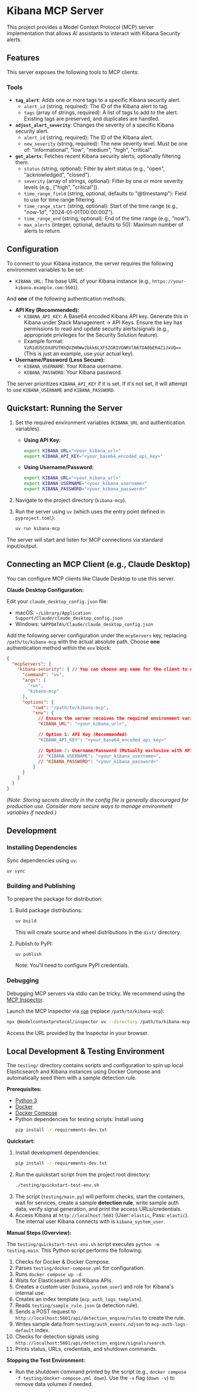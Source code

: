 # Kibana MCP Server

This project provides a Model Context Protocol (MCP) server implementation that allows AI assistants to interact with Kibana Security alerts.

## Features

This server exposes the following tools to MCP clients:

### Tools

*   **`tag_alert`**: Adds one or more tags to a specific Kibana security alert.
    *   `alert_id` (string, required): The ID of the Kibana alert to tag.
    *   `tags` (array of strings, required): A list of tags to add to the alert. Existing tags are preserved, and duplicates are handled.
*   **`adjust_alert_severity`**: Changes the severity of a specific Kibana security alert.
    *   `alert_id` (string, required): The ID of the Kibana alert.
    *   `new_severity` (string, required): The new severity level. Must be one of: "informational", "low", "medium", "high", "critical".
*   **`get_alerts`**: Fetches recent Kibana security alerts, optionally filtering them.
    *   `status` (string, optional): Filter by alert status (e.g., "open", "acknowledged", "closed").
    *   `severity` (array of strings, optional): Filter by one or more severity levels (e.g., ["high", "critical"]).
    *   `time_range_field` (string, optional, defaults to "@timestamp"): Field to use for time range filtering.
    *   `time_range_start` (string, optional): Start of the time range (e.g., "now-1d", "2024-01-01T00:00:00Z").
    *   `time_range_end` (string, optional): End of the time range (e.g., "now").
    *   `max_alerts` (integer, optional, defaults to 50): Maximum number of alerts to return.

## Configuration

To connect to your Kibana instance, the server requires the following environment variables to be set:

*   `KIBANA_URL`: The base URL of your Kibana instance (e.g., `https://your-kibana.example.com:5601`).

And **one** of the following authentication methods:

*   **API Key (Recommended):**
    *   `KIBANA_API_KEY`: A Base64 encoded Kibana API key. Generate this in Kibana under Stack Management -> API Keys. Ensure the key has permissions to read and update security alerts/signals (e.g., appropriate privileges for the Security Solution feature).
    *   Example format: `VzR1dU5COXdPUTRhQVZHRWw2bkk6LXFSZGRIVGNRVlN6TDA0bER4Z1JxUQ==` (This is just an example, use your actual key).
*   **Username/Password (Less Secure):**
    *   `KIBANA_USERNAME`: Your Kibana username.
    *   `KIBANA_PASSWORD`: Your Kibana password.

The server prioritizes `KIBANA_API_KEY` if it is set. If it's not set, it will attempt to use `KIBANA_USERNAME` and `KIBANA_PASSWORD`.

## Quickstart: Running the Server

1.  Set the required environment variables (`KIBANA_URL` and authentication variables).

    *   **Using API Key:**
        ```bash
        export KIBANA_URL="<your_kibana_url>"
        export KIBANA_API_KEY="<your_base64_encoded_api_key>"
        ```
    *   **Using Username/Password:**
        ```bash
        export KIBANA_URL="<your_kibana_url>"
        export KIBANA_USERNAME="<your_kibana_username>"
        export KIBANA_PASSWORD="<your_kibana_password>"
        ```

2.  Navigate to the project directory (`kibana-mcp`).
3.  Run the server using `uv` (which uses the entry point defined in `pyproject.toml`):

    ```bash
    uv run kibana-mcp
    ```

The server will start and listen for MCP connections via standard input/output.

## Connecting an MCP Client (e.g., Claude Desktop)

You can configure MCP clients like Claude Desktop to use this server.

**Claude Desktop Configuration:**

Edit your `claude_desktop_config.json` file:

*   macOS: `~/Library/Application Support/Claude/claude_desktop_config.json`
*   Windows: `%APPDATA%/Claude/claude_desktop_config.json`

Add the following server configuration under the `mcpServers` key, replacing `/path/to/kibana-mcp` with the actual absolute path. Choose **one** authentication method within the `env` block:

```json
{
  "mcpServers": {
    "kibana-security": { // You can choose any name for the client to display
      "command": "uv",
      "args": [
        "run",
        "kibana-mcp"
      ],
      "options": {
          "cwd": "/path/to/kibana-mcp",
          "env": {
            // Ensure the server receives the required environment variables
            "KIBANA_URL": "<your_kibana_url>",

            // Option 1: API Key (Recommended)
            "KIBANA_API_KEY": "<your_base64_encoded_api_key>"

            // Option 2: Username/Password (Mutually exclusive with API Key)
            // "KIBANA_USERNAME": "<your_kibana_username>",
            // "KIBANA_PASSWORD": "<your_kibana_password>"
          }
      }
    }
  }
}
```

*(Note: Storing secrets directly in the config file is generally discouraged for production use. Consider more secure ways to manage environment variables if needed.)*

## Development

### Installing Dependencies

Sync dependencies using `uv`:

```bash
uv sync
```

### Building and Publishing

To prepare the package for distribution:

1.  Build package distributions:
    ```bash
    uv build
    ```
    This will create source and wheel distributions in the `dist/` directory.

2.  Publish to PyPI:
    ```bash
    uv publish
    ```
    Note: You'll need to configure PyPI credentials.

### Debugging

Debugging MCP servers via stdio can be tricky. We recommend using the [MCP Inspector](https://github.com/modelcontextprotocol/inspector).

Launch the MCP Inspector via [`npm`](https://docs.npmjs.com/downloading-and-installing-node-js-and-npm) (replace `/path/to/kibana-mcp`):

```bash
npx @modelcontextprotocol/inspector uv --directory /path/to/kibana-mcp run kibana-mcp
```

Access the URL provided by the Inspector in your browser.

## Local Development & Testing Environment

The `testing/` directory contains scripts and configuration to spin up local Elasticsearch and Kibana instances using Docker Compose and automatically seed them with a sample detection rule.

**Prerequisites:**

*   [Python 3](https://www.python.org/)
*   [Docker](https://docs.docker.com/get-docker/)
*   [Docker Compose](https://docs.docker.com/compose/install/)
*   Python dependencies for testing scripts: Install using
    ```bash
    pip install -r requirements-dev.txt
    ```

**Quickstart:**

1.  Install development dependencies:
    ```bash
    pip install -r requirements-dev.txt
    ```
2.  Run the quickstart script from the project root directory:
    ```bash
    ./testing/quickstart-test-env.sh
    ```
3.  The script (`testing/main.py`) will perform checks, start the containers, wait for services, create a sample **detection rule**, write sample auth data, verify signal generation, and print the access URLs/credentials.
4.  Access Kibana at `http://localhost:5601` (User: `elastic`, Pass: `elastic`). The internal user Kibana connects with is `kibana_system_user`.

**Manual Steps (Overview):**

The `testing/quickstart-test-env.sh` script executes `python -m testing.main`. This Python script performs the following:
1.  Checks for Docker & Docker Compose.
2.  Parses `testing/docker-compose.yml` for configuration.
3.  Runs `docker compose up -d`.
4.  Waits for Elasticsearch and Kibana APIs.
5.  Creates a custom user (`kibana_system_user`) and role for Kibana's internal use.
6.  Creates an index template (`mcp_auth_logs_template`).
7.  Reads `testing/sample_rule.json` (a detection rule).
8.  Sends a POST request to `http://localhost:5601/api/detection_engine/rules` to create the rule.
9.  Writes sample data from `testing/auth_events.ndjson` to `mcp-auth-logs-default` index.
10. Checks for detection signals using `http://localhost:5601/api/detection_engine/signals/search`.
11. Prints status, URLs, credentials, and shutdown commands.

**Stopping the Test Environment:**

*   Run the shutdown command printed by the script (e.g., `docker compose -f testing/docker-compose.yml down`). Use the `-v` flag (`down -v`) to remove data volumes if needed.